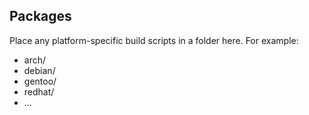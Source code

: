 ## Packages

Place any platform-specific build scripts in a folder here. For example:
- arch/
- debian/
- gentoo/
- redhat/
- ...
